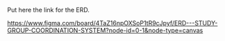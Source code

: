 Put here the link for the ERD.

https://www.figma.com/board/4TaZ16npOXSoP1tR9cJpyf/ERD---STUDY-GROUP-COORDINATION-SYSTEM?node-id=0-1&node-type=canvas
